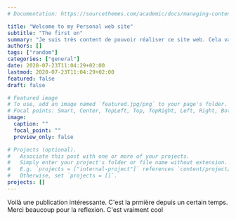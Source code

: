 ```yaml
---
# Documentation: https://sourcethemes.com/academic/docs/managing-content/

title: "Welcome to my Personal web site"
subtitle: "The first on"
summary: "Je suis très content de pouvoir réaliser ce site web. Cela va tout droit au but. Et je suis sûr que nous irons un peu plus loin avec"
authors: []
tags: ["random"]
categories: ["general"]
date: 2020-07-23T11:04:29+02:00
lastmod: 2020-07-23T11:04:29+02:00
featured: false
draft: false

# Featured image
# To use, add an image named `featured.jpg/png` to your page's folder.
# Focal points: Smart, Center, TopLeft, Top, TopRight, Left, Right, BottomLeft, Bottom, BottomRight.
image:
  caption: ""
  focal_point: ""
  preview_only: false

# Projects (optional).
#   Associate this post with one or more of your projects.
#   Simply enter your project's folder or file name without extension.
#   E.g. `projects = ["internal-project"]` references `content/project/deep-learning/index.md`.
#   Otherwise, set `projects = []`.
projects: []
---
```

Voilà une publication intéressante.
C'est la prmière depuis un certain temps.
Merci beaucoup pour la reflexion.
C'est vraiment cool
